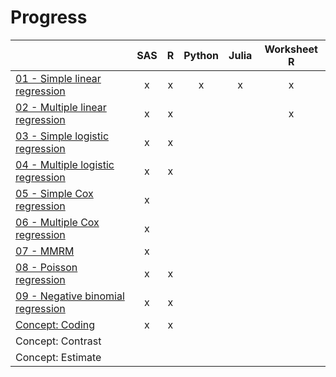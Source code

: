 # Progress

|                                                                      | SAS  |  R   | Python | Julia | Worksheet R |
| -------------------------------------------------------------------- | :--: | :--: | :----: | :---: | :---------: |
| [01 - Simple linear regression](01_simple_linear_regression)         |  x   |  x   |   x    |   x   |      x      |
| [02 - Multiple linear regression](02_multiple_linear_regression)     |  x   |  x   |        |       |      x      |
| [03 - Simple logistic regression](03_simple_logistic_regression)     |  x   |  x   |        |       |             |
| [04 - Multiple logistic regression](04_multiple_logistic_regression) |  x   |  x   |        |       |             |
| [05 - Simple Cox regression](05_simple_cox_regression)               |  x   |      |        |       |             |
| [06 - Multiple Cox regression](06_multiple_cox_regression)           |  x   |      |        |       |             |
| [07 - MMRM](07_mmrm_mixed_model_repeated_measures)                   |  x   |      |        |       |             |
| [08 - Poisson regression](08_poisson_regression)                     |  x   |  x   |        |       |             |
| [09 - Negative binomial regression](09_negative_binomial_regression) |  x   |  x   |        |       |             |
| [Concept: Coding](concepts)                                          |  x   |  x   |        |       |             |
| Concept: Contrast                                                    |      |      |        |       |             |
| Concept: Estimate                                                    |      |      |        |       |             |

